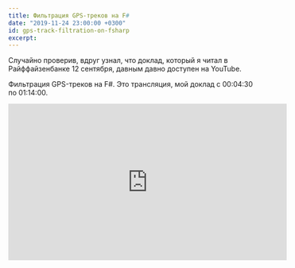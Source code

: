 ```yaml
---
title: Фильтрация GPS-треков на F#
date: "2019-11-24 23:00:00 +0300"
id: gps-track-filtration-on-fsharp
excerpt: 
---
```


Случайно проверив, вдруг узнал, что доклад, который я читал в Райффайзенбанке 12 сентября, давным давно доступен на YouTube.

Фильтрация GPS-треков на F#. Это трансляция, мой доклад с 00:04:30 по 01:14:00.

<div class="video">
    <iframe width="560" height="315" src="https://www.youtube.com/embed/BDVCNNs02b8" frameborder="0" allow="accelerometer; autoplay; encrypted-media; gyroscope; picture-in-picture" allowfullscreen></iframe>
</div>
